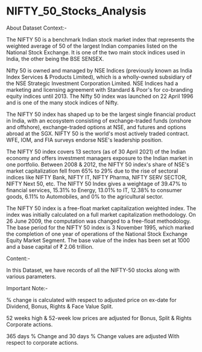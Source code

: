 # NIFTY_50_Stocks_Analysis
About Dataset
Context:-

The NIFTY 50 is a benchmark Indian stock market index that represents the weighted average of 50 of the largest Indian companies listed on the National Stock Exchange. It is one of the two main stock indices used in India, the other being the BSE SENSEX.

Nifty 50 is owned and managed by NSE Indices (previously known as India Index Services & Products Limited), which is a wholly-owned subsidiary of the NSE Strategic Investment Corporation Limited. NSE Indices had a marketing and licensing agreement with Standard & Poor's for co-branding equity indices until 2013. The Nifty 50 index was launched on 22 April 1996 and is one of the many stock indices of Nifty.

The NIFTY 50 index has shaped up to be the largest single financial product in India, with an ecosystem consisting of exchange-traded funds (onshore and offshore), exchange-traded options at NSE, and futures and options abroad at the SGX. NIFTY 50 is the world's most actively traded contract. WFE, IOM, and FIA surveys endorse NSE's leadership position.

The NIFTY 50 index covers 13 sectors (as of 30 April 2021) of the Indian economy and offers investment managers exposure to the Indian market in one portfolio. Between 2008 & 2012, the NIFTY 50 index's share of NSE's market capitalization fell from 65% to 29% due to the rise of sectoral indices like NIFTY Bank, NIFTY IT, NIFTY Pharma, NIFTY SERV SECTOR, NIFTY Next 50, etc. The NIFTY 50 Index gives a weightage of 39.47% to financial services, 15.31% to Energy, 13.01% to IT, 12.38% to consumer goods, 6.11% to Automobiles, and 0% to the agricultural sector.

The NIFTY 50 index is a free-float market capitalization weighted index. The index was initially calculated on a full market capitalization methodology. On 26 June 2009, the computation was changed to a free-float methodology. The base period for the NIFTY 50 index is 3 November 1995, which marked the completion of one year of operations of the National Stock Exchange Equity Market Segment. The base value of the index has been set at 1000 and a base capital of ₹ 2.06 trillion.

Content:-

In this Dataset, we have records of all the NIFTY-50 stocks along with various parameters.

Important Note:-

% change is calculated with respect to adjusted price on ex-date for Dividend, Bonus, Rights & Face Value Split.

52 weeks high & 52-week low prices are adjusted for Bonus, Split & Rights Corporate actions.

365 days % Change and 30 days % Change values are adjusted With respect to corporate actions.
